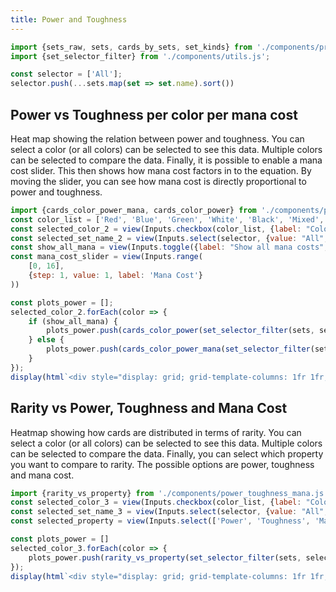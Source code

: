 ```yaml
---
title: Power and Toughness
---
```


```js
import {sets_raw, sets, cards_by_sets, set_kinds} from './components/preprocessing.js'
import {set_selector_filter} from './components/utils.js';

const selector = ['All'];
selector.push(...sets.map(set => set.name).sort())
```


## Power vs Toughness per color per mana cost
Heat map showing the relation between power and toughness. You can select a color (or all colors) can be selected to see this data. Multiple colors can be selected to compare the data. Finally, it is possible to enable a mana cost slider. This then shows how mana cost factors in to the equation. By moving the slider, you can see how mana cost is directly proportional to power and toughness.
```js
import {cards_color_power_mana, cards_color_power} from './components/power_toughness_mana.js';
const color_list = ['Red', 'Blue', 'Green', 'White', 'Black', 'Mixed', 'Colorless', 'All'];
const selected_color_2 = view(Inputs.checkbox(color_list, {label: "Color", value: ["Red"],}));
const selected_set_name_2 = view(Inputs.select(selector, {value: "All", label: "Sets"}));
const show_all_mana = view(Inputs.toggle({label: "Show all mana costs", value: true}));
const mana_cost_slider = view(Inputs.range(
    [0, 16],
    {step: 1, value: 1, label: 'Mana Cost'}
))
```

```js
const plots_power = [];
selected_color_2.forEach(color => {
    if (show_all_mana) {
        plots_power.push(cards_color_power(set_selector_filter(sets, selected_set_name_2), color, cards_by_sets));
    } else {
        plots_power.push(cards_color_power_mana(set_selector_filter(sets, selected_set_name_2), color, cards_by_sets, mana_cost_slider));
    }
});
display(html`<div style="display: grid; grid-template-columns: 1fr 1fr; column-gap: 20px; row-gap: 20px;">${plots_power}</div>`)
```

## Rarity vs Power, Toughness and Mana Cost
Heatmap showing how cards are distributed in terms of rarity.
You can select a color (or all colors) can be selected to see this data. Multiple colors can be selected to compare the data. Finally, you can select which property you want to compare to rarity. The possible options are power, toughness and mana cost.
```js
import {rarity_vs_property} from './components/power_toughness_mana.js';
const selected_color_3 = view(Inputs.checkbox(color_list, {label: "Color", value: ["Red"],}));
const selected_set_name_3 = view(Inputs.select(selector, {value: "All", label: "Sets"}));
const selected_property = view(Inputs.select(['Power', 'Toughness', 'Mana Cost'], {value: "Power", label: "Property"}));
```

```js
const plots_power = []
selected_color_3.forEach(color => {
    plots_power.push(rarity_vs_property(set_selector_filter(sets, selected_set_name_3), color, cards_by_sets, selected_property.toLowerCase().replace(' ', '_')));
});
display(html`<div style="display: grid; grid-template-columns: 1fr 1fr; column-gap: 20px; row-gap: 20px;">${plots_power}</div>`)
```